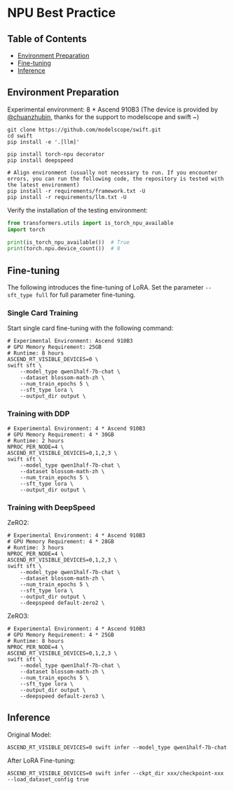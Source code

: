 # NPU Best Practice

## Table of Contents
- [Environment Preparation](#Environment-Preparation)
- [Fine-tuning](#Fine-tuning)
- [Inference](#Inference)

## Environment Preparation

Experimental environment: 8 * Ascend 910B3 (The device is provided by [@chuanzhubin](https://github.com/chuanzhubin), thanks for the support to modelscope and swift ~)

```shell
git clone https://github.com/modelscope/swift.git
cd swift
pip install -e '.[llm]'

pip install torch-npu decorator
pip install deepspeed

# Align environment (usually not necessary to run. If you encounter errors, you can run the following code, the repository is tested with the latest environment)
pip install -r requirements/framework.txt -U
pip install -r requirements/llm.txt -U
```

Verify the installation of the testing environment:
```python
from transformers.utils import is_torch_npu_available
import torch

print(is_torch_npu_available())  # True
print(torch.npu.device_count())  # 8
```

## Fine-tuning
The following introduces the fine-tuning of LoRA. Set the parameter `--sft_type full` for full parameter fine-tuning.


### Single Card Training

Start single card fine-tuning with the following command:

```shell
# Experimental Environment: Ascend 910B3
# GPU Memory Requirement: 25GB
# Runtime: 8 hours
ASCEND_RT_VISIBLE_DEVICES=0 \
swift sft \
    --model_type qwen1half-7b-chat \
    --dataset blossom-math-zh \
    --num_train_epochs 5 \
    --sft_type lora \
    --output_dir output \
```


### Training with DDP

```shell
# Experimental Environment: 4 * Ascend 910B3
# GPU Memory Requirement: 4 * 30GB
# Runtime: 2 hours
NPROC_PER_NODE=4 \
ASCEND_RT_VISIBLE_DEVICES=0,1,2,3 \
swift sft \
    --model_type qwen1half-7b-chat \
    --dataset blossom-math-zh \
    --num_train_epochs 5 \
    --sft_type lora \
    --output_dir output \
```


### Training with DeepSpeed

ZeRO2:
```shell
# Experimental Environment: 4 * Ascend 910B3
# GPU Memory Requirement: 4 * 28GB
# Runtime: 3 hours
NPROC_PER_NODE=4 \
ASCEND_RT_VISIBLE_DEVICES=0,1,2,3 \
swift sft \
    --model_type qwen1half-7b-chat \
    --dataset blossom-math-zh \
    --num_train_epochs 5 \
    --sft_type lora \
    --output_dir output \
    --deepspeed default-zero2 \
```

ZeRO3:
```shell
# Experimental Environment: 4 * Ascend 910B3
# GPU Memory Requirement: 4 * 25GB
# Runtime: 8 hours
NPROC_PER_NODE=4 \
ASCEND_RT_VISIBLE_DEVICES=0,1,2,3 \
swift sft \
    --model_type qwen1half-7b-chat \
    --dataset blossom-math-zh \
    --num_train_epochs 5 \
    --sft_type lora \
    --output_dir output \
    --deepspeed default-zero3 \
```


## Inference

Original Model:
```shell
ASCEND_RT_VISIBLE_DEVICES=0 swift infer --model_type qwen1half-7b-chat
```

After LoRA Fine-tuning:
```shell
ASCEND_RT_VISIBLE_DEVICES=0 swift infer --ckpt_dir xxx/checkpoint-xxx --load_dataset_config true
```
